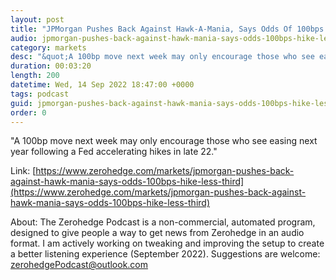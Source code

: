 ```yaml
---
layout: post
title: "JPMorgan Pushes Back Against Hawk-A-Mania, Says Odds Of 100bps Hike &quot;Less Than A Third&quot;"
audio: jpmorgan-pushes-back-against-hawk-mania-says-odds-100bps-hike-less-third-0
category: markets
desc: "&quot;A 100bp move next week may only encourage those who see easing next year following a Fed accelerating hikes in late 22.&quot;"
duration: 00:03:20
length: 200
datetime: Wed, 14 Sep 2022 18:47:00 +0000
tags: podcast
guid: jpmorgan-pushes-back-against-hawk-mania-says-odds-100bps-hike-less-third-0
order: 0
---
```

&quot;A 100bp move next week may only encourage those who see easing next year following a Fed accelerating hikes in late 22.&quot;

Link: [https://www.zerohedge.com/markets/jpmorgan-pushes-back-against-hawk-mania-says-odds-100bps-hike-less-third](https://www.zerohedge.com/markets/jpmorgan-pushes-back-against-hawk-mania-says-odds-100bps-hike-less-third)

About: The Zerohedge Podcast is a non-commercial, automated program, designed to give people a way to get news from Zerohedge in an audio format.  I am actively working on tweaking and improving the setup to create a better listening experience (September 2022).  Suggestions are welcome: [zerohedgePodcast@outlook.com](mailto:zerohedgePodcast@outlook.com)